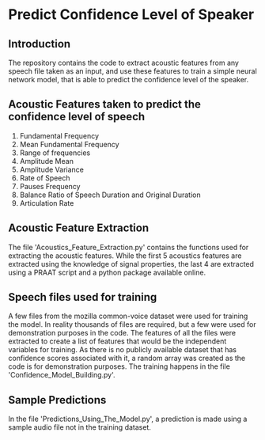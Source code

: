 # Predict Confidence Level of Speaker

## Introduction
The repository contains the code to extract acoustic features from any speech file taken as an input, and use these features to train a simple neural network model, that is able to predict the confidence level of the speaker.

## Acoustic Features taken to predict the confidence level of speech
1. Fundamental Frequency
2. Mean Fundamental Frequency
3. Range of frequencies
4. Amplitude Mean
5. Amplitude Variance
6. Rate of Speech
7. Pauses Frequency
8. Balance Ratio of Speech Duration and Original Duration
9. Articulation Rate

## Acoustic Feature Extraction
The file 'Acoustics_Feature_Extraction.py' contains the functions used for extracting the acoustic features. While the first 5 acoustics features are extracted using the knowledge of signal properties, the last 4 are extracted using a PRAAT script and a python package available online.

## Speech files used for training
A few files from the mozilla common-voice dataset were used for training the model. In reality thousands of files are required, but a few were used for demonstration purposes in the code. The features of all the files were extracted to create a list of features that would be the independent variables for training. As there is no publicly available dataset that has confidence scores associated with it, a random array was created as the code is for demonstration purposes. The training happens in the file 'Confidence_Model_Building.py'.

## Sample Predictions
In the file 'Predictions_Using_The_Model.py', a prediction is made using a sample audio file not in the training dataset.




